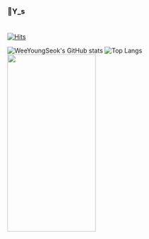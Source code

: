 ### 👋Y_s
#
<!--
**WeeYoungSeok/WeeYoungSeok** is a ✨ _special_ ✨ repository because its `README.md` (this file) appears on your GitHub profile.

Here are some ideas to get you started:

- 🔭 I’m currently working on ...
- 🌱 I’m currently learning ...
- 👯 I’m looking to collaborate on ...
- 🤔 I’m looking for help with ...
- 💬 Ask me about ...
- 📫 How to reach me: ...
- 😄 Pronouns: ...
- ⚡ Fun fact: ...
-->
[![Hits](https://hits.seeyoufarm.com/api/count/incr/badge.svg?url=https%3A%2F%2Fgithub.com%2FWeeYoungSeok&count_bg=%2379C83D&title_bg=%23555555&icon=&icon_color=%23E7E7E7&title=hits&edge_flat=false)](https://hits.seeyoufarm.com)
<br/>

![WeeYoungSeok's GitHub stats](https://github-readme-stats.vercel.app/api?username=WeeYoungSeok&show_icons=true&theme=radical)
![Top Langs](https://github-readme-stats.vercel.app/api/top-langs/?username=WeeYoungSeok&layout=compact&theme=tokyonight)
<br/>
<img src="https://github-readme-stats.vercel.app/api?username=WeeYoungSeok&show_icons=true&theme=radical" width="200" height="400"/>
